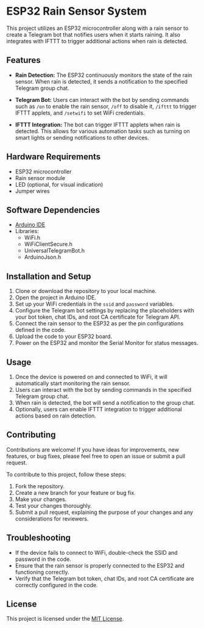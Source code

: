 # ESP32 Rain Sensor System

This project utilizes an ESP32 microcontroller along with a rain sensor to create a Telegram bot that notifies users when it starts raining. It also integrates with IFTTT to trigger additional actions when rain is detected.

## Features

- **Rain Detection:** The ESP32 continuously monitors the state of the rain sensor. When rain is detected, it sends a notification to the specified Telegram group chat.
  
- **Telegram Bot:** Users can interact with the bot by sending commands such as `/on` to enable the rain sensor, `/off` to disable it, `/ifttt` to trigger IFTTT applets, and `/setwifi` to set WiFi credentials.

- **IFTTT Integration:** The bot can trigger IFTTT applets when rain is detected. This allows for various automation tasks such as turning on smart lights or sending notifications to other devices.

## Hardware Requirements

- ESP32 microcontroller
- Rain sensor module
- LED (optional, for visual indication)
- Jumper wires

## Software Dependencies

- [Arduino IDE](https://www.arduino.cc/en/software)
- Libraries:
  - WiFi.h
  - WiFiClientSecure.h
  - UniversalTelegramBot.h
  - ArduinoJson.h

## Installation and Setup

1. Clone or download the repository to your local machine.
2. Open the project in Arduino IDE.
3. Set up your WiFi credentials in the `ssid` and `password` variables.
4. Configure the Telegram bot settings by replacing the placeholders with your bot token, chat IDs, and root CA certificate for Telegram API.
5. Connect the rain sensor to the ESP32 as per the pin configurations defined in the code.
6. Upload the code to your ESP32 board.
7. Power on the ESP32 and monitor the Serial Monitor for status messages.

## Usage

1. Once the device is powered on and connected to WiFi, it will automatically start monitoring the rain sensor.
2. Users can interact with the bot by sending commands in the specified Telegram group chat.
3. When rain is detected, the bot will send a notification to the group chat.
4. Optionally, users can enable IFTTT integration to trigger additional actions based on rain detection.

## Contributing

Contributions are welcome! If you have ideas for improvements, new features, or bug fixes, please feel free to open an issue or submit a pull request.

To contribute to this project, follow these steps:

1. Fork the repository.
2. Create a new branch for your feature or bug fix.
3. Make your changes.
4. Test your changes thoroughly.
5. Submit a pull request, explaining the purpose of your changes and any considerations for reviewers.

## Troubleshooting

- If the device fails to connect to WiFi, double-check the SSID and password in the code.
- Ensure that the rain sensor is properly connected to the ESP32 and functioning correctly.
- Verify that the Telegram bot token, chat IDs, and root CA certificate are correctly configured in the code.

## License

This project is licensed under the [MIT License](LICENSE).
